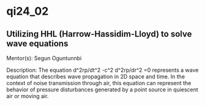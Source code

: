 

# qi24_02
## Utilizing HHL (Harrow-Hassidim-Lloyd) to solve wave equations

Mentor(s): Segun Oguntunnbi

Description: The equation d^2rp/dt^2 -c^2 d^2rp/dr^2 =0 represents a wave equation that describes wave propagation in 2D space and time. In the context of noise transmission through air, this equation can represent the behavior of pressure disturbances generated by a point source in quiescent air or moving air.
